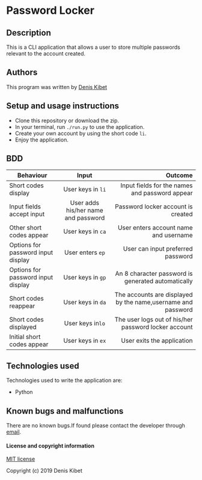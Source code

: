# Password Locker

## Description

 This is a CLI application that allows a user to store multiple passwords relevant to the account created.

## Authors

This program was written by [Denis Kibet](https://github.com/Kibet1816)

## Setup and usage instructions

- Clone this repository or download the zip.
- In your terminal, run  `./run.py` to use the application.
- Create your own account by using the short code `li`.
- Enjoy the application.

## BDD
| Behaviour        | Input           | Outcome  |
| ------------- |:-------------:| -----:|
| Short codes display | User keys in `li` | Input fields for the names and password appear |
| Input fields accept input | User adds his/her name and password | Password locker account is created |
| Other short codes appear | User keys in `ca` | User enters account name and username |
| Options for password input display | User enters `ep` | User can input preferred password |
| Options for password input display | User keys in `gp` | An 8 character password is generated automatically |
| Short codes reappear | User keys in `da` | The accounts are displayed by the name,username and password |
| Short codes displayed | User keys in`lo` | The user logs out of his/her password locker account |
| Initial short codes appear | User keys in `ex` | User exits the application |

## Technologies used

Technologies used to write the application are:
- Python

## Known bugs and malfunctions
There are no known bugs.If found please contact the developer through [email](https://www.gmail.com).

#### License and copyright information

[MIT license](https://github.com/Kibet1816/Password-locker/blob/master/license.md)

Copyright (c) 2019 Denis Kibet
